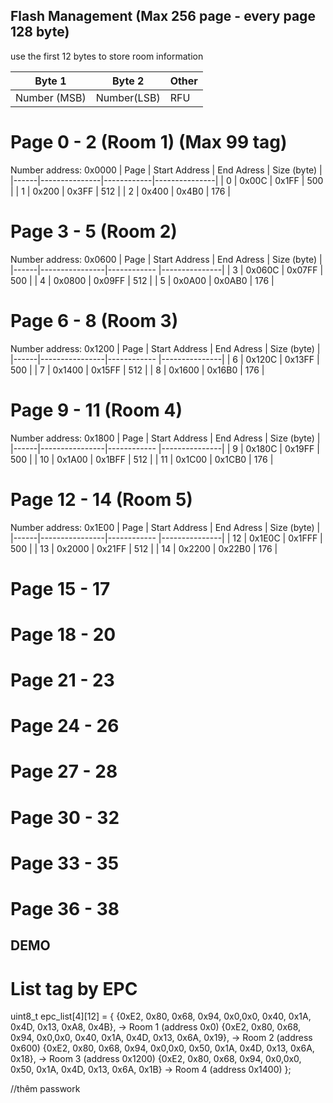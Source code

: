 ## Flash Management (Max 256 page - every page 128 byte)

use the first 12 bytes to store room information

|Byte 1          | Byte 2      | Other |
|----------------|-------------|-------|
| Number (MSB)   | Number(LSB) | RFU   |

# Page 0 - 2 (Room 1) (Max 99 tag)

Number address: 0x0000
| Page | Start Address | End Adress |  Size (byte)  |
|------|---------------|------------|---------------|
|  0   |     0x00C     |   0x1FF    |     500       |
|  1   |     0x200     |   0x3FF    |     512       |
|  2   |     0x400     |   0x4B0    |     176       |
# Page 3 - 5 (Room 2)
Number address: 0x0600
| Page | Start Address  | End Adress  |  Size (byte)  |
|------|----------------|------------ |---------------|
|  3   |     0x060C     |   0x07FF    |     500       |
|  4   |     0x0800     |   0x09FF    |     512       |
|  5   |     0x0A00     |   0x0AB0    |     176       |

# Page 6 - 8 (Room 3)
Number address: 0x1200
| Page | Start Address  | End Adress  |  Size (byte)  |
|------|----------------|------------ |---------------|
|  6   |     0x120C     |   0x13FF    |     500       |
|  7   |     0x1400     |   0x15FF    |     512       |
|  8   |     0x1600     |   0x16B0    |     176       |

# Page 9 - 11 (Room 4)
Number address: 0x1800
| Page | Start Address  | End Adress  |  Size (byte)  |
|------|----------------|------------ |---------------|
|  9   |     0x180C     |   0x19FF    |     500       |
|  10  |     0x1A00     |   0x1BFF    |     512       |
|  11  |     0x1C00     |   0x1CB0    |     176       |
# Page 12 - 14 (Room 5)
Number address: 0x1E00
| Page | Start Address  | End Adress  |  Size (byte)  |
|------|----------------|------------ |---------------|
|  12   |     0x1E0C     |   0x1FFF    |     500       |
|  13  |     0x2000     |   0x21FF    |     512       |
|  14  |     0x2200     |   0x22B0    |     176       |
# Page 15 - 17
# Page 18 - 20
# Page 21 - 23
# Page 24 - 26 
# Page 27 - 28
# Page 30 - 32
# Page 33 - 35
# Page 36 - 38

## DEMO
# List tag by EPC

uint8_t epc_list[4][12] = {
    {0xE2, 0x80, 0x68, 0x94, 0x0,0x0, 0x40, 0x1A, 0x4D, 0x13, 0xA8, 0x4B}, -> Room 1 (address 0x0)
    {0xE2, 0x80, 0x68, 0x94, 0x0,0x0, 0x40, 0x1A, 0x4D, 0x13, 0x6A, 0x19}, -> Room 2 (address 0x600)
    {0xE2, 0x80, 0x68, 0x94, 0x0,0x0, 0x50, 0x1A, 0x4D, 0x13, 0x6A, 0x18}, -> Room 3 (address 0x1200)
    {0xE2, 0x80, 0x68, 0x94, 0x0,0x0, 0x50, 0x1A, 0x4D, 0x13, 0x6A, 0x1B}  -> Room 4 (address 0x1400)
};

//thêm passwork